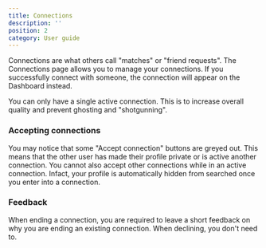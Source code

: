 ```yaml
---
title: Connections
description: ''
position: 2
category: User guide
---
```


Connections are what others call "matches" or "friend requests". The Connections page allows you to manage your connections. If you successfully connect with someone, the connection will appear on the Dashboard instead.

<alert type="info">
You can only have a single active connection. This is to increase overall quality and prevent ghosting and "shotgunning".
</alert>

### Accepting connections

You may notice that some "Accept connection" buttons are greyed out. This means that the other user has made their profile private or is active another connection. You cannot also accept other connections while in an active connection. Infact, your profile is automatically hidden from searched once you enter into a connection.

### Feedback

When ending a connection, you are required to leave a short feedback on why you are ending an existing connection. When declining, you don't need to.